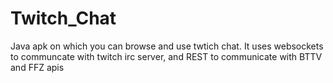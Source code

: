 # Twitch_Chat
Java apk on which you can browse and use twtich chat. It uses websockets to communcate with twitch irc server, and REST to communicate with BTTV and FFZ apis
